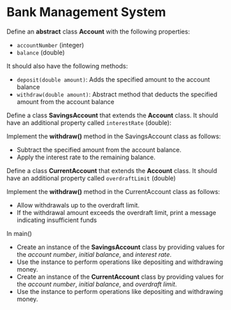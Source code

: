 # Bank Management System

Define an **abstract** class **Account** with the following properties:

-   `accountNumber` (integer)
-   `balance` (double)

It should also have the following methods:

-   `deposit(double amount)`: Adds the specified amount to the account balance
-   `withdraw(double amount)`: Abstract method that deducts the specified amount from the account balance

Define a class **SavingsAccount** that extends the **Account** class. It should have an additional property called `interestRate` (double):

Implement the **withdraw()** method in the SavingsAccount class as follows:

-   Subtract the specified amount from the account balance.
-   Apply the interest rate to the remaining balance.

Define a class **CurrentAccount** that extends the **Account** class. It should have an additional property called `overdraftLimit` (double)

Implement the **withdraw()** method in the CurrentAccount class as follows:

-   Allow withdrawals up to the overdraft limit.
-   If the withdrawal amount exceeds the overdraft limit, print a message indicating insufficient funds

In main()

-   Create an instance of the **SavingsAccount** class by providing values for the _account number_, _initial balance_, and _interest rate_.
-   Use the instance to perform operations like depositing and withdrawing money.
-   Create an instance of the **CurrentAccount** class by providing values for the _account number_, _initial balance_, and _overdraft limit_.
-   Use the instance to perform operations like depositing and withdrawing money.
